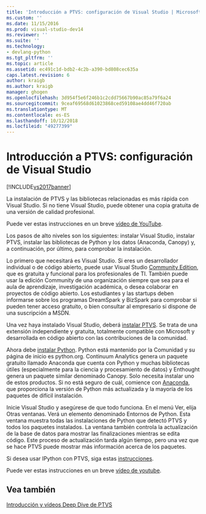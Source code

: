 ```yaml
---
title: 'Introducción a PTVS: configuración de Visual Studio | Microsoft Docs'
ms.custom: ''
ms.date: 11/15/2016
ms.prod: visual-studio-dev14
ms.reviewer: ''
ms.suite: ''
ms.technology:
- devlang-python
ms.tgt_pltfrm: ''
ms.topic: article
ms.assetid: ec491c1d-bdb2-4c2b-a390-bd808cec635a
caps.latest.revision: 6
author: kraigb
ms.author: kraigb
manager: ghogen
ms.openlocfilehash: 3d954f5e6f246b1c2cdd75667b90ac85a79f6a24
ms.sourcegitcommit: 9ceaf69568d61023868ced59108ae4dd46f720ab
ms.translationtype: MT
ms.contentlocale: es-ES
ms.lasthandoff: 10/12/2018
ms.locfileid: "49277399"
---
```

# <a name="getting-started-with-ptvs-setting-up-visual-studio"></a>Introducción a PTVS: configuración de Visual Studio

[!INCLUDE[vs2017banner](../includes/vs2017banner.md)]

La instalación de PTVS y las bibliotecas relacionadas es más rápida con Visual Studio. Si no tiene Visual Studio, puede obtener una copia gratuita de una versión de calidad profesional.

Puede ver estas instrucciones en un breve [vídeo de YouTube](https://www.youtube.com/watch?v=_okUV47eM5c&list=PLReL099Y5nRdLgGAdrb_YeTdEnd23s6Ff&index=1).
  
Los pasos de alto niveles son los siguientes: instalar Visual Studio, instalar PTVS, instalar las bibliotecas de Python y los datos (Anaconda, Canopy) y, a continuación, por último, para comprobar la instalación.
  
Lo primero que necesitará es Visual Studio. Si eres un desarrollador individual o de código abierto, puede usar Visual Studio [Community Edition](https://www.visualstudio.com/products/visual-studio-community-vs), que es gratuita y funcional para los profesionales de TI. También puede usar la edición Community de una organización siempre que sea para el aula de aprendizaje, investigación académica, o desea colaborar en proyectos de código abierto. Los estudiantes y las startups deben informarse sobre los programas DreamSpark y BizSpark para comprobar si pueden tener acceso gratuito, o bien consultar al empresario si dispone de una suscripción a MSDN.
  
Una vez haya instalado Visual Studio, deberá [instalar PTVS](http://pytools.codeplex.com/wikipage?title=PTVS%20Installation). Se trata de una extensión independiente y gratuita, totalmente compatible con Microsoft y desarrollada en código abierto con las contribuciones de la comunidad.
  
Ahora debe [instalar Python](https://www.python.org/download/). Python está mantenido por la Comunidad y su página de inicio es python.org. Continuum Analytics genera un paquete gratuito llamado Anaconda que cuenta con Python y muchas bibliotecas útiles (especialmente para la ciencia y procesamiento de datos) y Enthought genera un paquete similar denominado Canopy. Solo necesita instalar uno de estos productos. Si no está seguro de cuál, comience con [Anaconda](https://www.continuum.io/downloads), que proporciona la versión de Python más actualizada y la mayoría de los paquetes de difícil instalación.
  
Inicie Visual Studio y asegúrese de que todo funciona. En el menú Ver, elija Otras ventanas. Verá un elemento denominado Entornos de Python. Esta ventana muestra todas las instalaciones de Python que detectó PTVS y todos los paquetes instalados. La ventana también controla la actualización de la base de datos para mostrar las finalizaciones mientras se edita código. Este proceso de actualización tarda algún tiempo, pero una vez que se hace PTVS puede mostrar más información acerca de los paquetes.
  
Si desea usar IPython con PTVS, siga estas [instrucciones](http://pytools.codeplex.com/wikipage?title=Using%20IPython%20with%20PTVS).
  
Puede ver estas instrucciones en un breve [vídeo de youtube](https://www.youtube.com/watch?v=_okUV47eM5c&list=PLReL099Y5nRdLgGAdrb_YeTdEnd23s6Ff&index=1).
  
## <a name="see-also"></a>Vea también  

[Introducción y vídeos Deep Dive de PTVS](https://www.youtube.com/playlist?list=PLReL099Y5nRdLgGAdrb_YeTdEnd23s6Ff)
